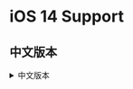 [App Tracking Transparency]: https://developer.apple.com/documentation/apptrackingtransparency?language=objc
# iOS 14 Support

## 中文版本

<details>
<summary>中文版本</summary>

### 概述  
从iOS 14开始，只有在获得用户明确许可的前提下，应用才可以访问用户的IDFA数据并向用户投放定向广告。在应用程序调用[App Tracking Transparency]框架向最终用户提出应用程序跟踪授权请求之前，IDFA将不可用。如果某个应用未提出此请求，则读取到的IDFA将返回全为0的字符串。本指南将介绍iOS 14支持所需的更改。

</details>
 

